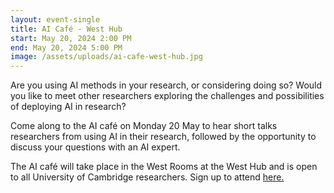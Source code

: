 ```yaml
---
layout: event-single
title: AI Café - West Hub
start: May 20, 2024 2:00 PM
end: May 20, 2024 5:00 PM
image: /assets/uploads/ai-cafe-west-hub.jpg
---
```

Are you using AI methods in your research, or considering doing so? Would you like to meet other researchers exploring the challenges and possibilities of deploying AI in research? 

Come along to the AI café on Monday 20 May to hear short talks researchers from using AI in their research, followed by the opportunity to discuss your questions with an AI expert.  

T﻿he AI café will take place in the West Rooms at the West Hub and is open to all University of Cambridge researchers. Sign up to attend [here.](https://forms.office.com/Pages/ResponsePage.aspx?id=RQSlSfq9eUut41R7TzmG6SaVOxbmBOdAg9GzbnrB5IRUNlVVNTNaQ0c0UktNUUUwNThRSDJTUlVLTy4u)